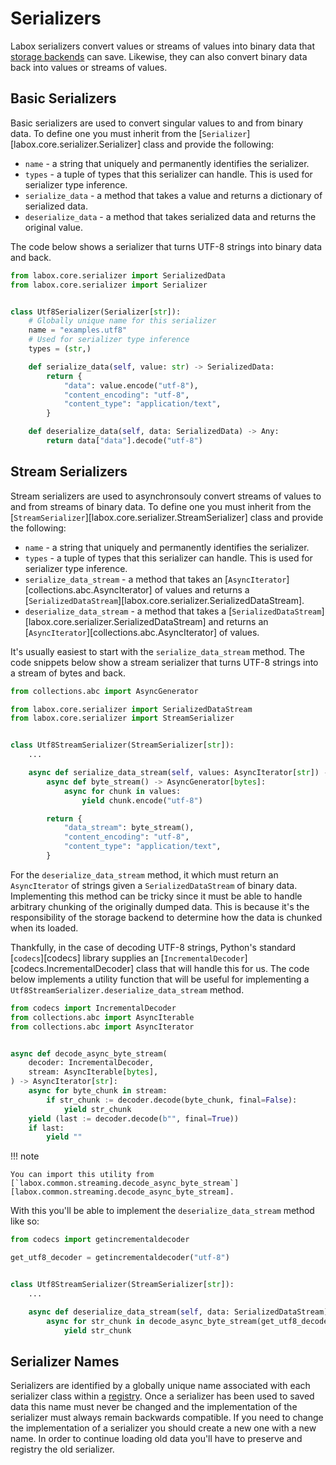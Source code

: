 # Serializers

Labox serializers convert values or streams of values into binary data that
[storage backends](storages.md) can save. Likewise, they can also convert binary data
back into values or streams of values.

## Basic Serializers

Basic serializers are used to convert singular values to and from binary data. To define
one you must inherit from the [`Serializer`][labox.core.serializer.Serializer] class and
provide the following:

- `name` - a string that uniquely and permanently identifies the serializer.
- `types` - a tuple of types that this serializer can handle. This is used for
    serializer type inference.
- `serialize_data` - a method that takes a value and returns a dictionary of
    serialized data.
- `deserialize_data` - a method that takes serialized data and returns the original
    value.

The code below shows a serializer that turns UTF-8 strings into binary data and back.

```python
from labox.core.serializer import SerializedData
from labox.core.serializer import Serializer


class Utf8Serializer(Serializer[str]):
    # Globally unique name for this serializer
    name = "examples.utf8"
    # Used for serializer type inference
    types = (str,)

    def serialize_data(self, value: str) -> SerializedData:
        return {
            "data": value.encode("utf-8"),
            "content_encoding": "utf-8",
            "content_type": "application/text",
        }

    def deserialize_data(self, data: SerializedData) -> Any:
        return data["data"].decode("utf-8")
```

## Stream Serializers

Stream serializers are used to asynchronsouly convert streams of values to and from
streams of binary data. To define one you must inherit from the
[`StreamSerializer`][labox.core.serializer.StreamSerializer] class and provide the
following:

- `name` - a string that uniquely and permanently identifies the serializer.
- `types` - a tuple of types that this serializer can handle. This is used for
    serializer type inference.
- `serialize_data_stream` - a method that takes an
    [`AsyncIterator`][collections.abc.AsyncIterator] of values and returns a
    [`SerializedDataStream`][labox.core.serializer.SerializedDataStream].
- `deserialize_data_stream` - a method that takes a
    [`SerializedDataStream`][labox.core.serializer.SerializedDataStream] and returns an
    [`AsyncIterator`][collections.abc.AsyncIterator] of values.

It's usually easiest to start with the `serialize_data_stream` method. The code snippets
below show a stream serializer that turns UTF-8 strings into a stream of bytes and back.

```python
from collections.abc import AsyncGenerator

from labox.core.serializer import SerializedDataStream
from labox.core.serializer import StreamSerializer


class Utf8StreamSerializer(StreamSerializer[str]):
    ...

    async def serialize_data_stream(self, values: AsyncIterator[str]) -> SerializedDataStream:
        async def byte_stream() -> AsyncGenerator[bytes]:
            async for chunk in values:
                yield chunk.encode("utf-8")

        return {
            "data_stream": byte_stream(),
            "content_encoding": "utf-8",
            "content_type": "application/text",
        }
```

For the `deserialize_data_stream` method, it which must return an `AsyncIterator` of
strings given a `SerializedDataStream` of binary data. Implementing this method can be
tricky since it must be able to handle arbitrary chunking of the originally dumped data.
This is because it's the responsibility of the storage backend to determine how the data
is chunked when its loaded.

Thankfully, in the case of decoding UTF-8 strings, Python's standard [`codecs`][codecs]
library supplies an [`IncrementalDecoder`][codecs.IncrementalDecoder] class that will
handle this for us. The code below implements a utility function that will be useful for
implementing a `Utf8StreamSerializer.deserialize_data_stream` method.

```python
from codecs import IncrementalDecoder
from collections.abc import AsyncIterable
from collections.abc import AsyncIterator


async def decode_async_byte_stream(
    decoder: IncrementalDecoder,
    stream: AsyncIterable[bytes],
) -> AsyncIterator[str]:
    async for byte_chunk in stream:
        if str_chunk := decoder.decode(byte_chunk, final=False):
            yield str_chunk
    yield (last := decoder.decode(b"", final=True))
    if last:
        yield ""
```

!!! note

    You can import this utility from
    [`labox.common.streaming.decode_async_byte_stream`][labox.common.streaming.decode_async_byte_stream].

With this you'll be able to implement the `deserialize_data_stream` method like so:

```python
from codecs import getincrementaldecoder

get_utf8_decoder = getincrementaldecoder("utf-8")


class Utf8StreamSerializer(StreamSerializer[str]):
    ...

    async def deserialize_data_stream(self, data: SerializedDataStream) -> AsyncIterator[str]:
        async for str_chunk in decode_async_byte_stream(get_utf8_decoder(), data):
            yield str_chunk
```

## Serializer Names

Serializers are identified by a globally unique name associated with each serializer
class within a [registry](./registry.md#adding-serializers). Once a serializer has been
used to saved data this name must never be changed and the implementation of the
serializer must always remain backwards compatible. If you need to change the
implementation of a serializer you should create a new one with a new name. In order to
continue loading old data you'll have to preserve and registry the old serializer.
